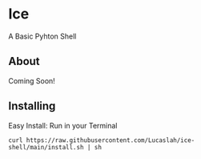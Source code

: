 # Ice
A Basic Pyhton Shell

## About
Coming Soon!
## Installing
Easy Install: Run in your Terminal<p>
`curl https://raw.githubusercontent.com/Lucaslah/ice-shell/main/install.sh | sh`
